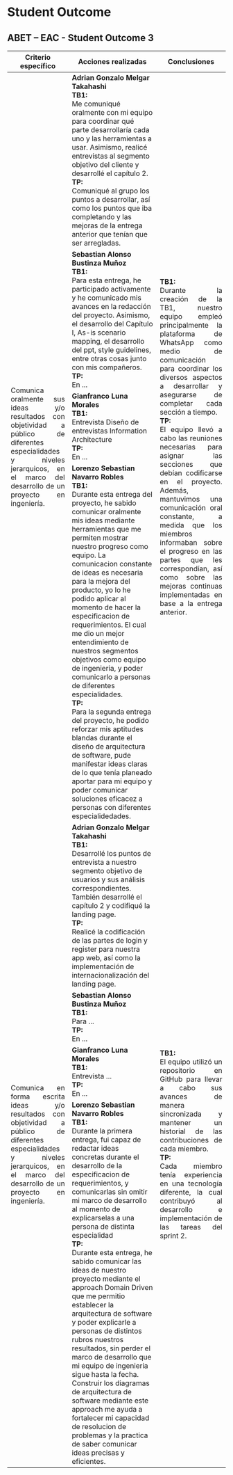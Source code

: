 # Student Outcome

## ABET – EAC - Student Outcome 3

<div align="center">
   <table>
      <thead>
         <tr>
            <th style="text-align: center;">Criterio específico</th>
            <th style="text-align: center;">Acciones realizadas</th>
            <th style="text-align: center;">Conclusiones</th>
         </tr>
      </thead>
      <tbody>
         <tr>
            <td rowspan="5" style="text-align: justify;">Comunica oralmente sus ideas y/o resultados con objetividad a público de diferentes especialidades y niveles jerarquicos, en el marco del desarrollo de un proyecto en ingeniería.</td>
         </tr>
         <tr>
            <td><strong>Adrian Gonzalo Melgar Takahashi
            </br>TB1:</strong></br>
            Me comuniqué oralmente con mi equipo para coordinar qué parte desarrollaría cada uno y las herramientas a usar. Asimismo, realicé entrevistas al segmento objetivo del cliente y desarrollé el capítulo 2.
            </br><strong>TP:</strong></br>
            Comuniqué al grupo los puntos a desarrollar, así como los puntos que iba completando y las mejoras de la entrega anterior que tenían que ser arregladas.
            </td>
            <td rowspan="4" style="text-align: justify;">
            <strong>TB1:</strong></br>
            Durante la creación de la TB1, nuestro equipo empleó principalmente la plataforma de WhatsApp como medio de comunicación para coordinar los diversos aspectos a desarrollar y asegurarse de completar cada sección a tiempo.
            </br><strong>TP:</strong></br>
            El equipo llevó a cabo las reuniones necesarias para asignar las secciones que debían codificarse en el proyecto. Además, mantuvimos una comunicación oral constante, a medida que los miembros informaban sobre el progreso en las partes que les correspondían, así como sobre las mejoras continuas implementadas en base a la entrega anterior.
            </td>
         </tr>
         <tr>
            <td><strong>Sebastian Alonso Bustinza Muñoz
            </br>TB1:</strong></br>
            Para esta entrega, he participado activamente y he comunicado mis avances en la redacción del proyecto. Asimismo, el desarrollo del Capítulo I, As-is scenario mapping, el desarrollo del ppt, style guidelines, entre otras cosas junto con mis compañeros.
            </br><strong>TP:</strong></br>
            En ...
            </td>
         </tr>
         <tr>
            <td><strong>Gianfranco Luna Morales
            </br>TB1:</strong></br>
            Entrevista Diseño de entrevistas Information Architecture
            </br><strong>TP:</strong></br>
            En ...
            </td>
         </tr>
         <tr>
           <td><strong>Lorenzo Sebastian Navarro Robles
           </br>TB1:</strong></br>
            Durante esta entrega del proyecto, he sabido comunicar oralmente mis ideas mediante herramientas que me permiten mostrar nuestro progreso como equipo. La comunicacion constante de ideas es necesaria para la mejora del producto, yo lo he podido aplicar al momento de hacer la especificacion de requerimientos. El cual me dio un mejor entendimiento de nuestros segmentos objetivos como equipo de ingenieria, y poder comunicarlo a personas de diferentes especialidades.
           </br><strong>TP:</strong></br>
            Para la segunda entrega del proyecto, he podido reforzar mis aptitudes blandas durante el diseño de arquitectura de software, pude manifestar ideas claras de lo que tenía planeado aportar para mi equipo y poder comunicar soluciones eficacez a personas con diferentes especialidedades.
           </td>
         </tr>
         <tr>
            <td rowspan="5" style="text-align: justify;">Comunica en forma escrita ideas y/o resultados con objetividad a público de diferentes especialidades y niveles jerarquicos, en el marco del desarrollo de un proyecto en ingeniería.</td>
         </tr>
         <tr>
            <td><strong>Adrian Gonzalo Melgar Takahashi
            </br>TB1:</strong></br>
            Desarrollé los puntos de entrevista a nuestro segmento objetivo de usuarios y sus análisis correspondientes. También desarrollé el capítulo 2 y codifiqué la landing page.
            </br><strong>TP:</strong></br>
            Realicé la codificación de las partes de login y register para nuestra app web, así como la implementación de internacionalización del landing page.
            </td>
            <td rowspan="4" style="text-align: justify;">
            <strong>TB1:</strong></br>
            El equipo utilizó un repositorio en GitHub para llevar a cabo sus avances de manera sincronizada y mantener un historial de las contribuciones de cada miembro.
            </br><strong>TP:</strong></br>
            Cada miembro tenía experiencia en una tecnología diferente, la cual contribuyó al desarrollo e implementación de las tareas del sprint 2.
            </td>
         </tr>
         <tr>
            <td><strong>Sebastian Alonso Bustinza Muñoz
            </br>TB1:</strong></br>
            Para ...
            </br><strong>TP:</strong></br>
            En ...
            </td>
         </tr>
         <tr>
            <td><strong>Gianfranco Luna Morales
            </br>TB1:</strong></br>
            Entrevista ...
            </br><strong>TP:</strong></br>
            En ...
            </td>
         </tr>
         <tr>
            <td><strong>Lorenzo Sebastian Navarro Robles
            </br>TB1:</strong></br>
            Durante la primera entrega, fui capaz de redactar ideas concretas durante el desarrollo de la especificacion de requerimientos, y comunicarlas sin omitir mi marco de desarrollo al momento de explicarselas a una persona de distinta especialidad
            </br><strong>TP:</strong></br>
            Durante esta entrega, he sabido comunicar las ideas de nuestro proyecto mediante el approach Domain Driven que me permitio establecer la arquitectura de software y poder explicarle a personas de distintos rubros nuestros resultados, sin perder el marco de desarrollo que mi equipo de ingenieria sigue hasta la fecha. Construir los diagramas de arquitectura de software mediante este approach me ayuda a fortalecer mi capacidad de resolucion de problemas y la practica de saber comunicar ideas precisas y eficientes.
            </td>
         </tr>
      </tbody>
   </table>
</div>
